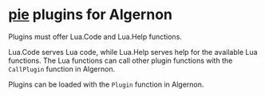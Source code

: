 [pie](https://github.comnatefinch/pie) plugins for Algernon
===========================================================

Plugins must offer Lua.Code and Lua.Help functions.

Lua.Code serves Lua code, while Lua.Help serves help for the available Lua functions.
The Lua functions can call other plugin functions with the `CallPlugin` function in Algernon.

Plugins can be loaded with the `Plugin` function in Algernon.

